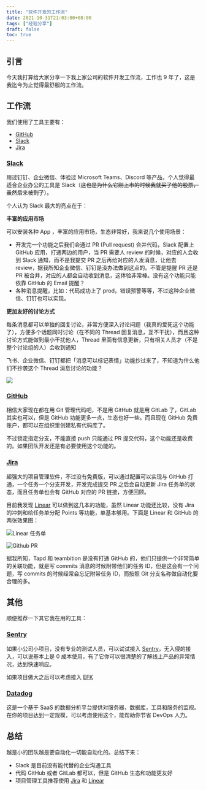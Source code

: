```yaml
---
title: "软件开发的工作流"
date: 2021-10-31T21:03:00+08:00
tags: ["经验分享"] 
draft: false
toc: true
---
```


## 引言

今天我打算给大家分享一下我上家公司的软件开发工作流，工作也 9 年了，这是我迄今为止觉得最舒服的工作流。

## 工作流

我们使用了工具主要有：

- [GitHub](https://github.com)
- [Slack](https://slack.com/)
- [Jira](https://jira.com/)

<!--more-->

### [Slack](https://slack.com/)

用过钉钉、企业微信、体验过 Microsoft Teams、Discord 等产品，个人觉得最适合企业办公的工具是 Slack（~~这也是为什么它刚上市的时候我就买了他的股票，虽然后来被割了~~）。

个人认为 Slack 最大的亮点在于：

**丰富的应用市场**

可以安装各种 App ，丰富的应用市场，生态非常好，我来说几个使用场景：

- 开发完一个功能之后我们会通过 PR (Pull request) 合并代码，Slack 配置上 GitHub 应用，打通两边的用户，当 PR 需要人 review 的时候，对应的人会收到 Slack 通知，而不是我提交 PR 之后再给对应的人发消息，让他去 review，据我所知企业微信、钉钉是没办法做到这点的。不管是提醒 PR 还是 PR 被合并，对应的人都会自动收到消息，这体验非常棒。没有这个功能只能依靠 GitHub 的 Email 提醒？
- 各种消息提醒，比如：代码成功上了 prod，错误预警等等，不过这种企业微信、钉钉也可以实现。

**更加友好的讨论方式**

每条消息都可以单独的回复讨论，非常方便深入讨论问题（我真的爱死这个功能了），方便多个话题同时讨论（在不同的 Thread 回复消息，互不干扰），而且这种讨论方式能做到最小干扰他人，Thread 里面有信息更新，只有相关人员才（不是整个讨论组的人）会收到通知

飞书、企业微信、钉钉都把「消息可以标记表情」功能抄过来了，不知道为什么他们不抄袭这个 Thread 消息讨论的功能？


![](https://blog-1251237404.cos.ap-guangzhou.myqcloud.com/20211026LQWoJ2.png)


### [GitHub](https://github.com)

相信大家现在都在用 Git 管理代码吧，不是用 GitHub 就是用 GitLab 了，GitLab 其实也可以，但是 GitHub 功能更多一点，生态也好一些。而且现在 GitHub 免费账户，都可以在组织里创建私有代码库了。

不过锁定指定分支，不能直接 push 只能通过 PR 提交代码，这个功能还是收费的。如果团队开发还是有必要使用这个功能的。

### [Jira](https://jira.com/)

超强大的项目管理软件，不过没有免费版，可以通过配置可以实现与 GitHub 打通，一个任务一个分支开发，开发完成提交 PR 之后会自动更新 Jira 任务单的状态，而且任务单也会有  GitHub 对应的 PR 链接，方便回顾。

目前我发现 [Linear](https://linear.app/) 可以做到这几本的功能，虽然 Linear 功能还比较，没有 Jira 的冲刺和给任务单分配 Points 等功能，单基本够用。下面是 Linear 和 GitHub 的两张效果图：


![Linear 任务单](https://blog-1251237404.cos.ap-guangzhou.myqcloud.com/20211101kVkxJs.png)

![Github PR](https://blog-1251237404.cos.ap-guangzhou.myqcloud.com/202111012LCJoC.png)

据我所知，Tapd 和 teambition 是没有打通 GitHub 的，他们只提供一个非常简单的关联功能，就是写 commits 消息的时候附带他们的任务 ID，但是这会有一个问题，写 commits 的时候经常会忘记附带任务 ID，而按照 Git 分支名称做自动化要合理的多。

## 其他

顺便推荐一下其它我在用的工具：

### [Sentry](https://sentry.io/)

如果小公司小项目，没有专业的测试人员，可以试试接入 [Sentry](https://sentry.io/)，无入侵的接入，可以说基本上是 0 成本使用，有了它你可以很清楚的了解线上产品的异常情况，达到快速响应。

如果项目做大之后可以考虑接入 [EFK](https://www.elastic.co/products/enterprise-search)

### [Datadog](https://www.datadoghq.com/)

这是一个基于 SaaS 的数据分析平台提供对服务器，数据库，工具和服务的监视。在你的项目达到一定规模，可以考虑使用这个，能帮助你节省 DevOps 人力。

## 总结

越是小的团队越是要自动化一切能自动化的。总结下来：

- Slack 是目前没有能代替的企业沟通工具
- 代码 GitHub 或者 GitLab 都可以，但是 GitHub 生态和功能更友好
- 项目管理工具推荐使用 [Jira](https://jira.com/) 和 [Linear](https://linear.app/) 